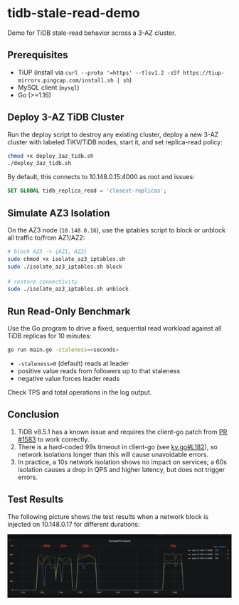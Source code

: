 # tidb-stale-read-demo
Demo for TiDB stale-read behavior across a 3-AZ cluster.

## Prerequisites
- TiUP  (install via `curl --proto '=https' --tlsv1.2 -sSf https://tiup-mirrors.pingcap.com/install.sh | sh`)
- MySQL client (`mysql`)
- Go (>=1.16)

## Deploy 3-AZ TiDB Cluster
Run the deploy script to destroy any existing cluster, deploy a new 3-AZ cluster with labeled TiKV/TiDB nodes, start it, and set replica-read policy:
```bash
chmod +x deploy_3az_tidb.sh
./deploy_3az_tidb.sh
```

By default, this connects to 10.148.0.15:4000 as root and issues:
```sql
SET GLOBAL tidb_replica_read = 'closest-replicas';
```

## Simulate AZ3 Isolation
On the AZ3 node (`10.148.0.16`), use the iptables script to block or unblock all traffic to/from AZ1/AZ2:
```bash
# block AZ3 -> {AZ1, AZ2}
sudo chmod +x isolate_az3_iptables.sh
sudo ./isolate_az3_iptables.sh block

# restore connectivity
sudo ./isolate_az3_iptables.sh unblock
```

## Run Read-Only Benchmark
Use the Go program to drive a fixed, sequential read workload against all TiDB replicas for 10 minutes:
```bash
go run main.go -staleness=<seconds>
```
- `-staleness=0` (default) reads at leader
- positive value reads from followers up to that staleness
- negative value forces leader reads

Check TPS and total operations in the log output.

## Conclusion

1. TiDB v8.5.1 has a known issue and requires the client-go patch from [PR #1583](https://github.com/tikv/client-go/pull/1583) to work correctly.
2. There is a hard-coded 99s timeout in client-go (see [kv.go#L182](https://github.com/tikv/client-go/blob/e84f1a780fa63c25b76b8813eee4d587904b8221/tikv/kv.go#L182)), so network isolations longer than this will cause unavoidable errors.
3. In practice, a 10s network isolation shows no impact on services; a 60s isolation causes a drop in QPS and higher latency, but does not trigger errors.

## Test Results

The following picture shows the test results when a network block is injected on 10.148.0.17 for different durations:

![Network Block Test Results](QPS.png)
